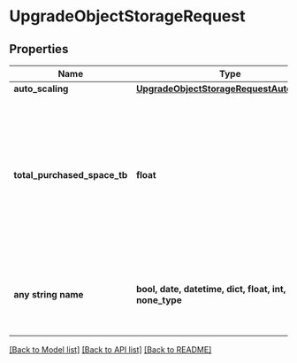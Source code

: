 # UpgradeObjectStorageRequest


## Properties
Name | Type | Description | Notes
------------ | ------------- | ------------- | -------------
**auto_scaling** | [**UpgradeObjectStorageRequestAutoScaling**](UpgradeObjectStorageRequestAutoScaling.md) |  | [optional] 
**total_purchased_space_tb** | **float** | New total object storage limit. If this number is larger than before you will also be billed for the added storage space. No downgrade possible. | [optional] 
**any string name** | **bool, date, datetime, dict, float, int, list, str, none_type** | any string name can be used but the value must be the correct type | [optional]

[[Back to Model list]](../README.md#documentation-for-models) [[Back to API list]](../README.md#documentation-for-api-endpoints) [[Back to README]](../README.md)


